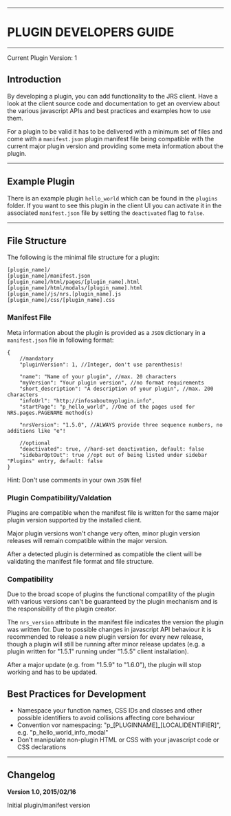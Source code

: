 ----
# PLUGIN DEVELOPERS GUIDE #

----
Current Plugin Version: 1

## Introduction ##

By developing a plugin, you can add functionality to the JRS client. Have
a look at the client source code and documentation to get an overview
about the various javascript APIs and best practices and examples how to
use them.

For a plugin to be valid it has to be delivered with a minimum set of files
and come with a ``manifest.json`` plugin manifest file being compatible with
the current major plugin version and providing some meta information about
the plugin. 

----
## Example Plugin ##

There is an example plugin ``hello_world`` which can be found in the ``plugins``
folder. If you want to see this plugin in the client UI you can activate it
in the associated ``manifest.json`` file by setting the ``deactivated`` flag to ``false``.

----
## File Structure ###

The following is the minimal file structure for a plugin:

```
[plugin_name]/
[plugin_name]/manifest.json
[plugin_name]/html/pages/[plugin_name].html
[plugin_name]/html/modals/[plugin_name].html
[plugin_name]/js/nrs.[plugin_name].js
[plugin_name]/css/[plugin_name].css
```

### Manifest File ###

Meta information about the plugin is provided as a ``JSON`` dictionary in a
``manifest.json`` file in following format:

```
{
    //mandatory
    "pluginVersion": 1, //Integer, don't use parenthesis!
    
    "name": "Name of your plugin", //max. 20 characters
    "myVersion": "Your plugin version", //no format requirements
    "short_description": "A description of your plugin", //max. 200 characters
    "infoUrl": "http://infosaboutmyplugin.info",
    "startPage": "p_hello_world", //One of the pages used for NRS.pages.PAGENAME method(s)

    "nrsVersion": "1.5.0", //ALWAYS provide three sequence numbers, no additions like "e"!

    //optional
    "deactivated": true, //hard-set deactivation, default: false
    "sidebarOptOut": true //opt out of being listed under sidebar "Plugins" entry, default: false
}
```

Hint: Don't use comments in your own ``JSON`` file!

### Plugin Compatibility/Valdation ###

Plugins are compatible when the manifest file is written for the same
major plugin version supported by the installed client.

Major plugin versions won't change very often, minor plugin version releases will
remain compatible within the major version.

After a detected plugin is determined as compatible the client will be validating the
manifest file format and file structure.

### Compatibility ###

Due to the broad scope of plugins the functional compatility of the plugin 
with various versions can't be guaranteed by the plugin mechanism
and is the responsibility of the plugin creator.

The ``nrs_version`` attribute in the manifest file indicates the version
the plugin was written for. Due to possible changes in javascript API behaviour
it is recommended to release a new plugin version for every new release,
though a plugin will still be running after minor release updates (e.g. a
plugin written for "1.5.1" running under "1.5.5" client installation).

After a major update (e.g. from "1.5.9" to "1.6.0"), the plugin will stop
working and has to be updated.

## Best Practices for Development ##

- Namespace your function names, CSS IDs and classes and other possible
identifiers to avoid collisions affecting core behaviour
- Convention vor namespacing: "p_[PLUGINNAME]_[LOCALIDENTIFIER]", e.g.
"p_hello_world_info_modal"
- Don't manipulate non-plugin HTML or CSS with your javascript code or CSS
declarations

----
## Changelog ##

**Version 1.0, 2015/02/16**

Initial plugin/manifest version









